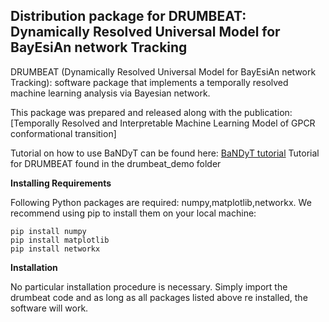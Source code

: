 ## Distribution package for DRUMBEAT: Dynamically Resolved Universal Model for BayEsiAn network Tracking

DRUMBEAT (Dynamically Resolved Universal Model for BayEsiAn network Tracking): software package that implements a temporally resolved machine learning analysis via Bayesian network.

This package was prepared and released along with the publication: [Temporally Resolved and Interpretable Machine Learning Model of GPCR conformational transition]

Tutorial on how to use BaNDyT can be found here: [BaNDyT tutorial](https://github.com/bandyt-group/bandyt-tutorial)
Tutorial for DRUMBEAT found in the drumbeat_demo folder

**Installing Requirements**

Following Python packages are required: numpy,matplotlib,networkx.
We recommend using pip to install them on your local machine:

```
pip install numpy
pip install matplotlib
pip install networkx
```

**Installation**

No particular installation procedure is necessary. Simply import the drumbeat code and as long as all packages listed above re installed, the software will work.


